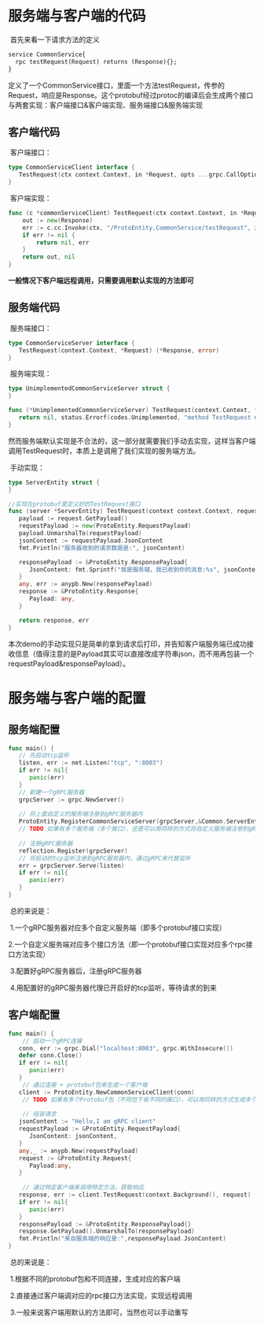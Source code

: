 # 服务端与客户端的代码

​	首先来看一下请求方法的定义

```protobuf
service CommonService{
  rpc testRequest(Request) returns (Response){};
}
```

​	定义了一个CommonService接口，里面一个方法testRequest，传参的Request，响应是Response。这个protobuf经过protoc的编译后会生成两个接口与两套实现：客户端接口&客户端实现、服务端接口&服务端实现

## 客户端代码

​	客户端接口：

```go
type CommonServiceClient interface {
   TestRequest(ctx context.Context, in *Request, opts ...grpc.CallOption) (*Response, error)
}
```

​	客户端实现：

```go
func (c *commonServiceClient) TestRequest(ctx context.Context, in *Request, opts ...grpc.CallOption) (*Response, error) {
	out := new(Response)
	err := c.cc.Invoke(ctx, "/ProtoEntity.CommonService/testRequest", in, out, opts...)
	if err != nil {
		return nil, err
	}
	return out, nil
}
```

​	**一般情况下客户端远程调用，只需要调用默认实现的方法即可**

## 服务端代码

​	服务端接口：

```go
type CommonServiceServer interface {
   TestRequest(context.Context, *Request) (*Response, error)
}
```

​	服务端实现：

```go
type UnimplementedCommonServiceServer struct {
}

func (*UnimplementedCommonServiceServer) TestRequest(context.Context, *Request) (*Response, error) {
   return nil, status.Errorf(codes.Unimplemented, "method TestRequest not implemented")
}
```

​	然而服务端默认实现是不合法的，这一部分就需要我们手动去实现，这样当客户端调用TestRequest时，本质上是调用了我们实现的服务端方法。

​	手动实现：

```go
type ServerEntity struct {
}

//实现在protobuf里定义好的TestRequest接口
func (server *ServerEntity) TestRequest(context context.Context, request *ProtoEntity.Request) (*ProtoEntity.Response, error) {
   payload := request.GetPayload()
   requestPayload := new(ProtoEntity.RequestPayload)
   payload.UnmarshalTo(requestPayload)
   jsonContent := requestPayload.JsonContent
   fmt.Println("服务器收到的请求数据是:", jsonContent)

   responsePayload := &ProtoEntity.ResponsePayload{
      JsonContent: fmt.Sprintf("我是服务端，我已收到你的消息:%s", jsonContent),
   }
   any, err := anypb.New(responsePayload)
   response := &ProtoEntity.Response{
      Payload: any,
   }

   return response, err
}
```

​	本次demo的手动实现只是简单的拿到请求后打印，并告知客户端服务端已成功接收信息（值得注意的是Payload其实可以直接改成字符串json，而不用再包装一个requestPayload&responsePayload）。



# 服务端与客户端的配置

## 服务端配置

```go
func main() {
   // 先启动tcp监听
   listen, err := net.Listen("tcp", ":8003")
   if err != nil{
      panic(err)
   }
   // 新建一个gRPC服务器
   grpcServer := grpc.NewServer()
   
   // 将上面自定义的服务端注册到gRPC服务器内 
   ProtoEntity.RegisterCommonServiceServer(grpcServer,&Common.ServerEntity{})
   // TODO 如果有多个服务端（多个接口），还是可以用同样的方式将自定义服务端注册到gRPC服务器内
   
   // 注册gRPC服务器
   reflection.Register(grpcServer)
   // 将启动的tcp监听注册到gRPC服务器内，通过gRPC来代替监听
   err = grpcServer.Serve(listen)
   if err != nil{
      panic(err)
   }
}
```

​	总的来说是：

​	1.一个gRPC服务器对应多个自定义服务端（即多个protobuf接口实现）

​	2.一个自定义服务端对应多个接口方法（即一个protobuf接口实现对应多个rpc接口方法实现）

​	3.配置好gRPC服务器后，注册gRPC服务器

​	4.用配置好的gRPC服务器代理已开启好的tcp监听，等待请求的到来

## 客户端配置

```go
func main() {
    // 启动一个gRPC连接
   conn, err := grpc.Dial("localhost:8003", grpc.WithInsecure())
   defer conn.Close()
   if err != nil{
      panic(err)
   }
    // 通过连接 + protobuf包来生成一个客户端
   client := ProtoEntity.NewCommonServiceClient(conn)
    // TODO 如果有多个Protobuf包（不同包下有不同的接口），可以用同样的方式生成多个客户端
   	
    // 组装请求
   jsonContent := "Hello,I am gRPC client"
   requestPayload := &ProtoEntity.RequestPayload{
      JsonContent: jsonContent,
   }
   any,_ := anypb.New(requestPayload)
   request := &ProtoEntity.Request{
      Payload:any,
   }
   
    // 通过特定客户端来调用特定方法，获取响应
   response, err := client.TestRequest(context.Background(), request)
   if err != nil{
      panic(err)
   }
   responsePayload := &ProtoEntity.ResponsePayload{}
   response.GetPayload().UnmarshalTo(responsePayload)
   fmt.Println("来自服务端的响应是:",responsePayload.JsonContent)
}
```

​	总的来说是：

​	1.根据不同的protobuf包和不同连接，生成对应的客户端

​	2.直接通过客户端调对应的rpc接口方法实现，实现远程调用

​	3.一般来说客户端用默认的方法即可，当然也可以手动重写